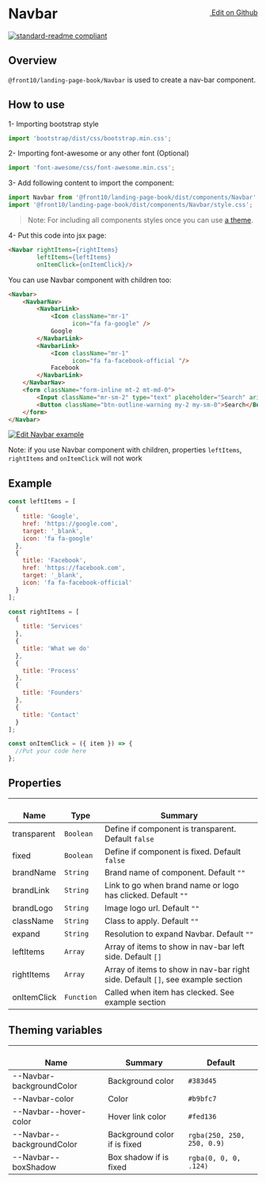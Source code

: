 <a style="float:right; margin-top: 30px;" target="_blank" href="https://github.com/front10/landing-page-book/edit/master/src/components/Navbar/README.md"> <img width="15px;" src="https://assets-cdn.github.com/images/icons/emoji/unicode/270f.png"/> Edit on Github
</a>

# Navbar

[![standard-readme compliant](https://img.shields.io/badge/standard--readme-OK-green.svg?style=flat-square)](https://github.com/RichardLitt/standard-readme)

## Overview

`@front10/landing-page-book/Navbar` is used to create a nav-bar component.

## How to use

1- Importing bootstrap style

```js
import 'bootstrap/dist/css/bootstrap.min.css';
```

2- Importing font-awesome or any other font (Optional)

```js
import 'font-awesome/css/font-awesome.min.css';
```

3- Add following content to import the component:

```js
import Navbar from '@front10/landing-page-book/dist/components/Navbar';
import '@front10/landing-page-book/dist/components/Navbar/style.css';
```

> Note: For including all components styles once you can use [a theme](https://github.com/front10/landing-page-book/wiki/Theming).

4- Put this code into jsx page:

```html
<Navbar rightItems={rightItems}
        leftItems={leftItems}
        onItemClick={onItemClick}/>
```

You can use Navbar component with children too:

```html
<Navbar>
    <NavbarNav>
        <NavbarLink>
            <Icon className="mr-1"
                  icon="fa fa-google" />
            Google
        </NavbarLink>
        <NavbarLink>
            <Icon className="mr-1"
                  icon="fa fa-facebook-official "/>
            Facebook
        </NavbarLink>
    </NavbarNav>
    <form className="form-inline mt-2 mt-md-0">
        <Input className="mr-sm-2" type="text" placeholder="Search" aria-label="Search" />
        <Button className="btn-outline-warning my-2 my-sm-0">Search</Button>
    </form>
</Navbar>
```
<a target="_blank" href="https://codesandbox.io/s/ww7l472y6l">
  <img alt="Edit Navbar example" src="https://codesandbox.io/static/img/play-codesandbox.svg">
</a>

Note: if you use Navbar component with children, properties `leftItems`, `rightItems` and `onItemClick` will not work

## Example

```js
const leftItems = [
  {
    title: 'Google',
    href: 'https://google.com',
    target: '_blank',
    icon: 'fa fa-google'
  },
  {
    title: 'Facebook',
    href: 'https://facebook.com',
    target: '_blank',
    icon: 'fa fa-facebook-official'
  }
];

const rightItems = [
  {
    title: 'Services'
  },
  {
    title: 'What we do'
  },
  {
    title: 'Process'
  },
  {
    title: 'Founders'
  },
  {
    title: 'Contact'
  }
];

const onItemClick = ({ item }) => {
  //Put your code here
};
```

## Properties

| </br>Name   | </br>Type  | </br>Summary                                                                    |
| ----------- | ---------- | ------------------------------------------------------------------------------- |
| transparent | `Boolean`  | Define if component is transparent. Default `false`                             |
| fixed       | `Boolean`  | Define if component is fixed. Default `false`                                   |
| brandName   | `String`   | Brand name of component. Default `""`                                           |
| brandLink   | `String`   | Link to go when brand name or logo has clicked. Default `""`                    |
| brandLogo   | `String`   | Image logo url. Default `""`                                                    |
| className   | `String`   | Class to apply. Default `""`                                                    |
| expand      | `String`   | Resolution to expand Navbar. Default `""`                                       |
| leftItems   | `Array`    | Array of items to show in nav-bar left side. Default `[]`                       |
| rightItems  | `Array`    | Array of items to show in nav-bar right side. Default `[]`, see example section |
| onItemClick | `Function` | Called when item has clecked. See example section                               |

## Theming variables

| </br>Name                 | </br>Summary                 | </br>Default               |
| ------------------------- | ---------------------------- | -------------------------- |
| --Navbar-backgroundColor  | Background color             | `#383d45`                  |
| --Navbar-color            | Color                        | `#b9bfc7`                  |
| --Navbar--hover-color     | Hover link color             | `#fed136`                  |
| --Navbar--backgroundColor | Background color if is fixed | `rgba(250, 250, 250, 0.9)` |
| --Navbar--boxShadow       | Box shadow if is fixed       | `rgba(0, 0, 0, .124)`      |
